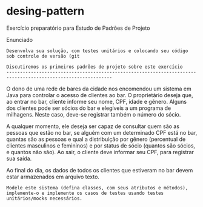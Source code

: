 # desing-pattern

Exercício preparatório para Estudo de Padrões de Projeto

Enunciado

    Desenvolva sua solução, com testes unitários e colocando seu código sob controle de versão (git

    Discutiremos os primeiros padrões de projeto sobre este exercício
    -------------------------------------------------------------------------------------------------------------

O dono de uma rede de bares da cidade nos encomendou um sistema em Java para controlar o acesso de clientes ao bar. O proprietário deseja que, ao entrar no bar,  cliente informe seu nome, CPF, idade e gênero. Alguns dos clientes pode ser sócios do bar e elegíveis a um programa de milhagens. Neste caso, deve-se registrar também o número do sócio.

A qualquer momento, ele deseja ser capaz de consultar quem são as pessoas que estão no bar, se alguém com um determinado CPF está no bar, quantas são as pessoas e qual a distribuição por gênero (percentual de clientes masculinos e femininos) e por status de sócio (quantos são sócios, e quantos não são). Ao sair, o cliente deve informar seu CPF, para registrar sua saída.

Ao final do dia, os dados de todos os clientes que estiveram no bar devem estar armazenados em arquivo texto.

    Modele este sistema (defina classes, com seus atributos e métodos), implemente-o e implemente os casos de testes usando testes unitários/mocks necessários. 
